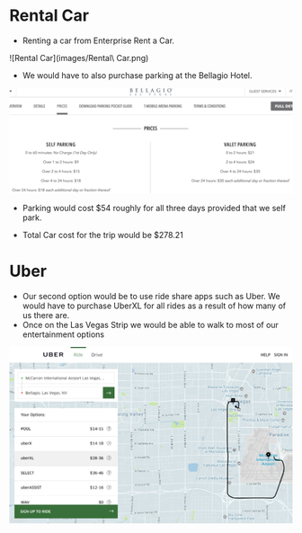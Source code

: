 # Rental Car

* Renting a car from Enterprise Rent a Car.

![Rental Car](images/Rental\ Car.png)

* We would have to also purchase parking at the Bellagio Hotel.

![Parking](images/Parking.png)

* Parking would cost $54 roughly for all three days provided that we self park.

* Total Car cost for the trip would be $278.21

# Uber

* Our second option would be to use ride share apps such as Uber. We would have to purchase UberXL for all rides as a result of how many of us there are.
* Once on the Las Vegas Strip we would be able to walk to most of our entertainment options

![Uber](images/Uber.png)
